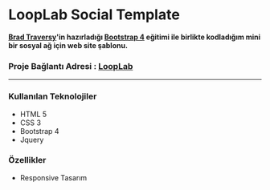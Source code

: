 # LoopLab Social Template


**[Brad Traversy](https://www.udemy.com/user/brad-traversy)'in hazırladığı [Bootstrap 4](https://www.udemy.com/course/bootstrap-4-from-scratch-with-5-projects) eğitimi ile birlikte kodladığım 
mini bir sosyal ağ için web site şablonu.**





### Proje Bağlantı Adresi : [LoopLab](https://mustafadalga.github.io/Front-End-Developments/LoopLabSocialTheme/index.html)
<hr>




### Kullanılan Teknolojiler
 * HTML 5
 * CSS 3
 * Bootstrap 4
 * Jquery
 
 
### Özellikler
* Responsive Tasarım